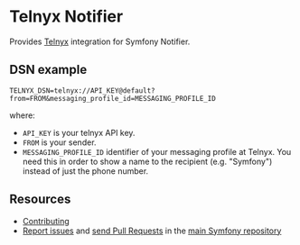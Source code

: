 Telnyx Notifier
===============

Provides [Telnyx](https://telnyx.com/) integration for Symfony Notifier.

DSN example
-----------

```
TELNYX_DSN=telnyx://API_KEY@default?from=FROM&messaging_profile_id=MESSAGING_PROFILE_ID
```

where:
 - `API_KEY` is your telnyx API key.
 - `FROM` is your sender.
 - `MESSAGING_PROFILE_ID` identifier of your messaging profile at Telnyx. You need this in order to show a name to the recipient (e.g. "Symfony") instead of just the phone number.

Resources
---------

  * [Contributing](https://symfony.com/doc/current/contributing/index.html)
  * [Report issues](https://github.com/symfony/symfony/issues) and
    [send Pull Requests](https://github.com/symfony/symfony/pulls)
    in the [main Symfony repository](https://github.com/symfony/symfony)
